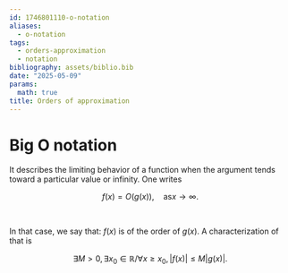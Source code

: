 ```yaml
---
id: 1746801110-o-notation
aliases:
  - o-notation
tags:
  - orders-approximation
  - notation
bibliography: assets/biblio.bib
date: "2025-05-09"
params:
  math: true
title: Orders of approximation
---
```


# Big O notation 

It describes the limiting behavior of a function when the argument tends toward a particular value or infinity. One writes

$$f(x) = O(g(x)), \quad\text{as} x \rightarrow \infty.$$

<br>

In that case, we say that: $f(x)$ is of the order of $g(x)$. A characterization of that is 

$$\exists M > 0, \exists x_0 \in \mathbb{R} / \forall x \geq x_0, \left| f(x) \right| \leq M \left| g(x) \right|.$$


